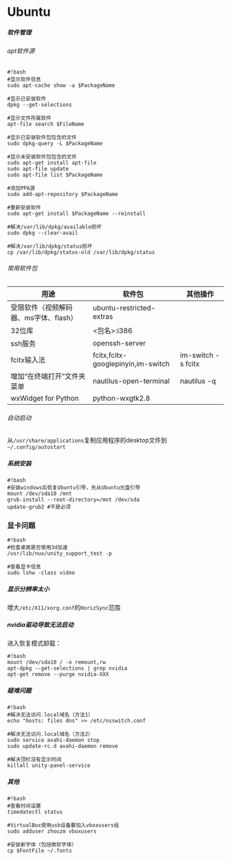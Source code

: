# Ubuntu

##### 软件管理
###### apt软件源
```
#!bash
#显示软件信息
sudo apt-cache show -a $PackageName  

#显示已安装软件
dpkg --get-selections

#显示文件所属软件
apt-file search $FileName

#显示已安装软件包包含的文件
sudo dpkg-query -L $PackageName

#显示未安装软件包包含的文件
sudo apt-get install apt-file
sudo apt-file update
sudo apt-file list $PackageName

#添加PPA源
sudo add-apt-repository $PackageName

#重新安装软件
sudo apt-get install $PackageName --reinstall 

#解决/var/lib/dpkg/available损坏
sudo dpkg --clear-avail

#解决/var/lib/dpkg/status损坏
cp /var/lib/dpkg/status-old /var/lib/dpkg/status
```

###### 常用软件包
|  用途                                 |        软件包                      | 其他操作            |
|---------                              |------------------                  |----------
|受限软件（视频解码器、ms字体、flash）  | ubuntu-restricted-extras           |
| 32位库                                | <包名>:i386                        |
| ssh服务                               | openssh-server                     |
| fcitx输入法                           | fcitx,fcitx-googlepinyin,im-switch | im-switch -s fcitx  |
| 增加“在终端打开”文件夹菜单            | nautilus-open-terminal             | nautilus -q         |
| wxWidget for Python                   | python-wxgtk2.8

###### 自动启动
从`/usr/share/applications`复制应用程序的desktop文件到`~/.config/autostart`

##### 系统安装
```
#!bash
#安装windows后恢复Ubuntu引导，先从Ubuntu光盘引导
mount /dev/sda10 /mnt  
grub-install --root-directory=/mnt /dev/sda  
update-grub2 #不是必须
```

### 显卡问题
```
#!bash
#检查桌面是否使用3d加速
/usr/lib/nux/unity_support_test -p

#查看显卡信息
sudo lshw -class video
```

##### 显示分辨率太小
增大`/etc/X11/xorg.conf`的`HorizSync`范围

##### nvidia驱动导致无法启动

进入恢复模式卸载：

```
#!bash
mount /dev/sda10 / -o remount,rw
apt-dpkg --get-selections | grep nvidia
apt-get remove --purge nvidia-XXX
```

##### 疑难问题
```
#!bash
#解决无法访问.local域名（方法1）
echo "hosts: files dns" >> /etc/nsswitch.conf

#解决无法访问.local域名（方法2）
sudo service avahi-daemon stop
sudo update-rc.d avahi-daemon remove

#解决顶栏没有显示时间
killall unity-panel-service
```

##### 其他
```
#!bash
#查看时间设置
timedatectl status

#VirtualBox使用usb设备要加入vboxusers组
sudo adduser zhouzm vboxusers  

#安装新字体（包括微软字体）
cp $FontFile ~/.fonts
```